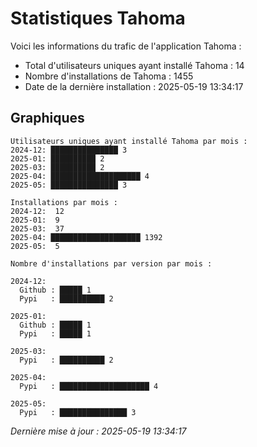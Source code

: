# Statistiques Tahoma

Voici les informations du trafic de l'application Tahoma :
- Total d'utilisateurs uniques ayant installé Tahoma : 14
- Nombre d'installations de Tahoma : 1455
- Date de la dernière installation : 2025-05-19 13:34:17

## Graphiques
```
Utilisateurs uniques ayant installé Tahoma par mois :
2024-12: ███████████████ 3
2025-01: ██████████ 2
2025-03: ██████████ 2
2025-04: ████████████████████ 4
2025-05: ███████████████ 3
```

```
Installations par mois :
2024-12:  12
2025-01:  9
2025-03:  37
2025-04: ████████████████████ 1392
2025-05:  5
```

```
Nombre d'installations par version par mois :

2024-12:
  Github : █████ 1
  Pypi   : ██████████ 2

2025-01:
  Github : █████ 1
  Pypi   : █████ 1

2025-03:
  Pypi   : ██████████ 2

2025-04:
  Pypi   : ████████████████████ 4

2025-05:
  Pypi   : ███████████████ 3
```


*Dernière mise à jour : 2025-05-19 13:34:17*
